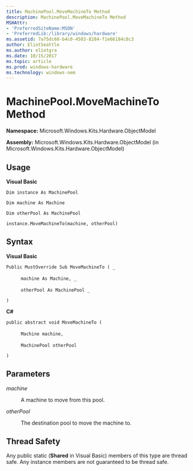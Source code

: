 ```yaml
---
title: MachinePool.MoveMachineTo Method
description: MachinePool.MoveMachineTo Method
MSHAttr:
- 'PreferredSiteName:MSDN'
- 'PreferredLib:/library/windows/hardware'
ms.assetid: 7a75dc68-b4c0-4503-8284-f1e66184c8c3
author: EliotSeattle
ms.author: eliotgra
ms.date: 10/15/2017
ms.topic: article
ms.prod: windows-hardware
ms.technology: windows-oem
---
```


# MachinePool.MoveMachineTo Method


**Namespace:** Microsoft.Windows.Kits.Hardware.ObjectModel

**Assembly:** Microsoft.Windows.Kits.Hardware.ObjectModel (in Microsoft.Windows.Kits.Hardware.ObjectModel)

## <span id="Usage"></span><span id="usage"></span><span id="USAGE"></span>Usage


**Visual Basic**

`Dim instance As MachinePool`

`Dim machine As Machine`

`Dim otherPool As MachinePool`

`instance.MoveMachineTo(machine, otherPool)`

## <span id="Syntax"></span><span id="syntax"></span><span id="SYNTAX"></span>Syntax


**Visual Basic**

`Public MustOverride Sub MoveMachineTo ( _`

          `machine As Machine, _`

          `otherPool As MachinePool _`

`)`

**C#**

`public abstract void MoveMachineTo (`

          `Machine machine,`

          `MachinePool otherPool`

`)`

## <span id="Parameters"></span><span id="parameters"></span><span id="PARAMETERS"></span>Parameters


*machine*

          A machine to move from this pool.

*otherPool*

          The destination pool to move the machine to.

## <span id="Thread_Safety"></span><span id="thread_safety"></span><span id="THREAD_SAFETY"></span>Thread Safety


Any public static (**Shared** in Visual Basic) members of this type are thread safe. Any instance members are not guaranteed to be thread safe.

 

 






